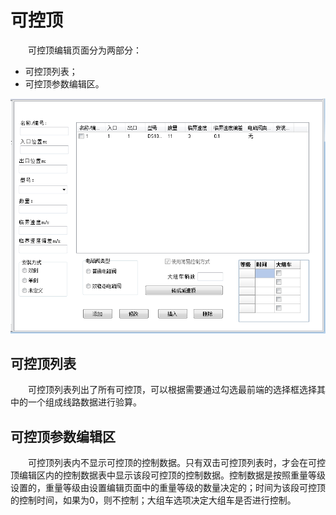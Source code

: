 # 可控顶
  
&emsp;&emsp;可控顶编辑页面分为两部分：

- 可控顶列表；
- 可控顶参数编辑区。

![可控顶编辑页面图](images/CtrRetarderEdit.png)

## 可控顶列表

&emsp;&emsp;可控顶列表列出了所有可控顶，可以根据需要通过勾选最前端的选择框选择其中的一个组成线路数据进行验算。

## 可控顶参数编辑区

&emsp;&emsp;可控顶列表内不显示可控顶的控制数据。只有双击可控顶列表时，才会在可控顶编辑区内的控制数据表中显示该段可控顶的控制数据。控制数据是按照重量等级设置的，重量等级由设置编辑页面中的重量等级的数量决定的；时间为该段可控顶的控制时间，如果为0，则不控制；大组车选项决定大组车是否进行控制。
